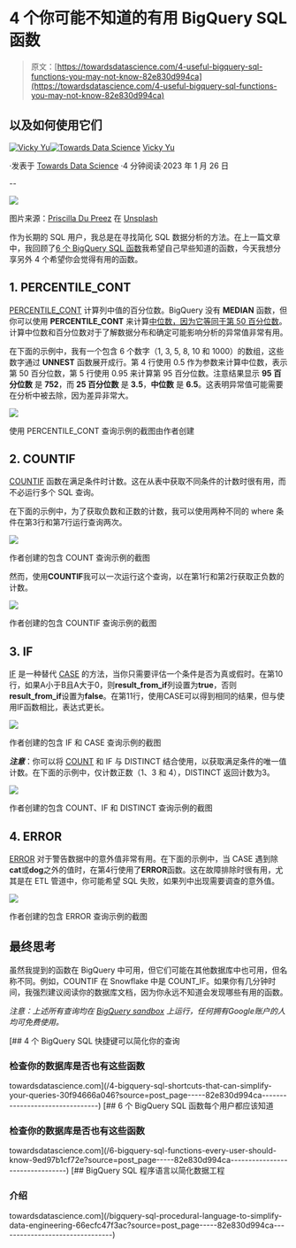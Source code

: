 # 4 个你可能不知道的有用 BigQuery SQL 函数

> 原文：[https://towardsdatascience.com/4-useful-bigquery-sql-functions-you-may-not-know-82e830d994ca](https://towardsdatascience.com/4-useful-bigquery-sql-functions-you-may-not-know-82e830d994ca)

## 以及如何使用它们

[](https://madfordata.medium.com/?source=post_page-----82e830d994ca--------------------------------)[![Vicky Yu](../Images/54a32f45ebd13a18811912877f60f2f7.png)](https://madfordata.medium.com/?source=post_page-----82e830d994ca--------------------------------)[](https://towardsdatascience.com/?source=post_page-----82e830d994ca--------------------------------)[![Towards Data Science](../Images/a6ff2676ffcc0c7aad8aaf1d79379785.png)](https://towardsdatascience.com/?source=post_page-----82e830d994ca--------------------------------) [Vicky Yu](https://madfordata.medium.com/?source=post_page-----82e830d994ca--------------------------------)

·发表于 [Towards Data Science](https://towardsdatascience.com/?source=post_page-----82e830d994ca--------------------------------) ·4 分钟阅读·2023 年 1 月 26 日

--

![](../Images/1c2be453429ef62ac777a6d882068008.png)

图片来源：[Priscilla Du Preez](https://unsplash.com/@priscilladupreez?utm_source=medium&utm_medium=referral) 在 [Unsplash](https://unsplash.com/?utm_source=medium&utm_medium=referral)

作为长期的 SQL 用户，我总是在寻找简化 SQL 数据分析的方法。在上一篇文章中，我回顾了[6 个 BigQuery SQL 函数](/6-bigquery-sql-functions-every-user-should-know-9ed97b1cf72e)我希望自己早些知道的函数，今天我想分享另外 4 个希望你会觉得有用的函数。

## 1\. PERCENTILE_CONT

[PERCENTILE_CONT](https://cloud.google.com/bigquery/docs/reference/standard-sql/navigation_functions#percentile_cont) 计算列中值的百分位数。BigQuery 没有 **MEDIAN** 函数，但你可以使用 **PERCENTILE_CONT** 来计算[中位数，因为它等同于第 50 百分位数](https://www.statisticshowto.com/probability-and-statistics/percentiles-rank-range/)。计算中位数和百分位数对于了解数据分布和确定可能影响分析的异常值非常有用。

在下面的示例中，我有一个包含 6 个数字（1, 3, 5, 8, 10 和 1000）的数组，这些数字通过 **UNNEST** 函数展开成行。第 4 行使用 0.5 作为参数来计算中位数，表示第 50 百分位数，第 5 行使用 0.95 来计算第 95 百分位数。注意结果显示 **95 百分位数** 是 **752**，而 **25 百分位数** 是 **3.5**，**中位数** 是 **6.5**。这表明异常值可能需要在分析中被去除，因为差异非常大。

![](../Images/0737467f5c768c7be9f2134e0350b3be.png)

使用 PERCENTILE_CONT 查询示例的截图由作者创建

## 2\. COUNTIF

[COUNTIF](https://cloud.google.com/bigquery/docs/reference/standard-sql/aggregate_functions#countif) 函数在满足条件时计数。这在从表中获取不同条件的计数时很有用，而不必运行多个 SQL 查询。

在下面的示例中，为了获取负数和正数的计数，我可以使用两种不同的 where 条件在第3行和第7行运行查询两次。

![](../Images/63eb4d0b2797e5bbb0c52dfed07a9d62.png)

作者创建的包含 COUNT 查询示例的截图

然而，使用**COUNTIF**我可以一次运行这个查询，以在第1行和第2行获取正负数的计数。

![](../Images/528a556fc57febccd27d1bff449bfe33.png)

作者创建的包含 COUNTIF 查询示例的截图

## 3\. IF

[IF](https://cloud.google.com/bigquery/docs/reference/standard-sql/conditional_expressions#if) 是一种替代 [CASE](https://cloud.google.com/bigquery/docs/reference/standard-sql/conditional_expressions#case) 的方法，当你只需要评估一个条件是否为真或假时。在第10行，如果A小于B且A大于0，则**result_from_if**列设置为**true**，否则**result_from_if**设置为**false**。在第11行，使用CASE可以得到相同的结果，但与使用IF函数相比，表达式更长。

![](../Images/aec1e3b1165d878b0351956c4a5c3088.png)

作者创建的包含 IF 和 CASE 查询示例的截图

***注意***：你可以将 [COUNT](https://cloud.google.com/bigquery/docs/reference/standard-sql/aggregate_functions#count) 和 IF 与 DISTINCT 结合使用，以获取满足条件的唯一值计数。在下面的示例中，仅计数正数（1、3 和 4），DISTINCT 返回计数为3。

![](../Images/79c7bd97ab2a07fbd888d768b86f0568.png)

作者创建的包含 COUNT、IF 和 DISTINCT 查询示例的截图

## 4\. ERROR

[ERROR](https://cloud.google.com/bigquery/docs/reference/standard-sql/debugging_functions#error) 对于警告数据中的意外值非常有用。在下面的示例中，当 CASE 遇到除**cat**或**dog**之外的值时，在第4行使用了**ERROR**函数。这在故障排除时很有用，尤其是在 ETL 管道中，你可能希望 SQL 失败，如果列中出现需要调查的意外值。

![](../Images/f33db78f185d9f04a16df5c719257ba6.png)

作者创建的包含 ERROR 查询示例的截图

## 最终思考

虽然我提到的函数在 BigQuery 中可用，但它们可能在其他数据库中也可用，但名称不同。例如，COUNTIF 在 Snowflake 中是 COUNT_IF。如果你有几分钟时间，我强烈建议阅读你的数据库文档，因为你永远不知道会发现哪些有用的函数。

*注意：上述所有查询均在* [*BigQuery sandbox*](https://cloud.google.com/bigquery/docs/sandbox) *上运行，任何拥有Google账户的人均可免费使用。*

[](/4-bigquery-sql-shortcuts-that-can-simplify-your-queries-30f94666a046?source=post_page-----82e830d994ca--------------------------------) [## 4 个 BigQuery SQL 快捷键可以简化你的查询

### 检查你的数据库是否也有这些函数

towardsdatascience.com](/4-bigquery-sql-shortcuts-that-can-simplify-your-queries-30f94666a046?source=post_page-----82e830d994ca--------------------------------) [](/6-bigquery-sql-functions-every-user-should-know-9ed97b1cf72e?source=post_page-----82e830d994ca--------------------------------) [## 6 个 BigQuery SQL 函数每个用户都应该知道

### 检查你的数据库是否也有这些函数

towardsdatascience.com](/6-bigquery-sql-functions-every-user-should-know-9ed97b1cf72e?source=post_page-----82e830d994ca--------------------------------) [](/bigquery-sql-procedural-language-to-simplify-data-engineering-66ecfc47f3ac?source=post_page-----82e830d994ca--------------------------------) [## BigQuery SQL 程序语言以简化数据工程

### 介绍

towardsdatascience.com](/bigquery-sql-procedural-language-to-simplify-data-engineering-66ecfc47f3ac?source=post_page-----82e830d994ca--------------------------------)
